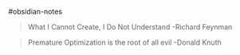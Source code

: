 #obsidian-notes

> What I Cannot Create, I Do Not Understand -Richard Feynman

> Premature Optimization is the root of all evil -Donald Knuth